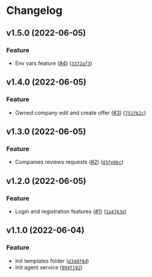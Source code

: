# Changelog

<!--next-version-placeholder-->

## v1.5.0 (2022-06-05)
### Feature
* Env vars feature ([#4](https://github.com/draganagrbic998/devops_agent_service/issues/4)) ([`3372af3`](https://github.com/draganagrbic998/devops_agent_service/commit/3372af35dd493433936e8da6d8e73b706f61092c))

## v1.4.0 (2022-06-05)
### Feature
* Owned company edit and create offer ([#3](https://github.com/draganagrbic998/devops_agent_service/issues/3)) ([`751fb2c`](https://github.com/draganagrbic998/devops_agent_service/commit/751fb2c6a297a1a592ad1e57e274cc91a0b6075a))

## v1.3.0 (2022-06-05)
### Feature
* Companies reviews requests ([#2](https://github.com/draganagrbic998/devops_agent_service/issues/2)) ([`d3febbc`](https://github.com/draganagrbic998/devops_agent_service/commit/d3febbc79b9d82ea5e59af59760d351820a140c1))

## v1.2.0 (2022-06-05)
### Feature
* Login and registration features ([#1](https://github.com/draganagrbic998/devops_agent_service/issues/1)) ([`1a4763e`](https://github.com/draganagrbic998/devops_agent_service/commit/1a4763e43f0b0196ad81026a0f69da8e0eccedf1))

## v1.1.0 (2022-06-04)
### Feature
* Init templates folder ([`d34979d`](https://github.com/draganagrbic998/devops_agent_service/commit/d34979d1f15f84dc9fda9524c3e3cbae9059d087))
* Init agent service ([`994f192`](https://github.com/draganagrbic998/devops_agent_service/commit/994f1928290e89c99e7748e39cc5f7ca88c55d12))

